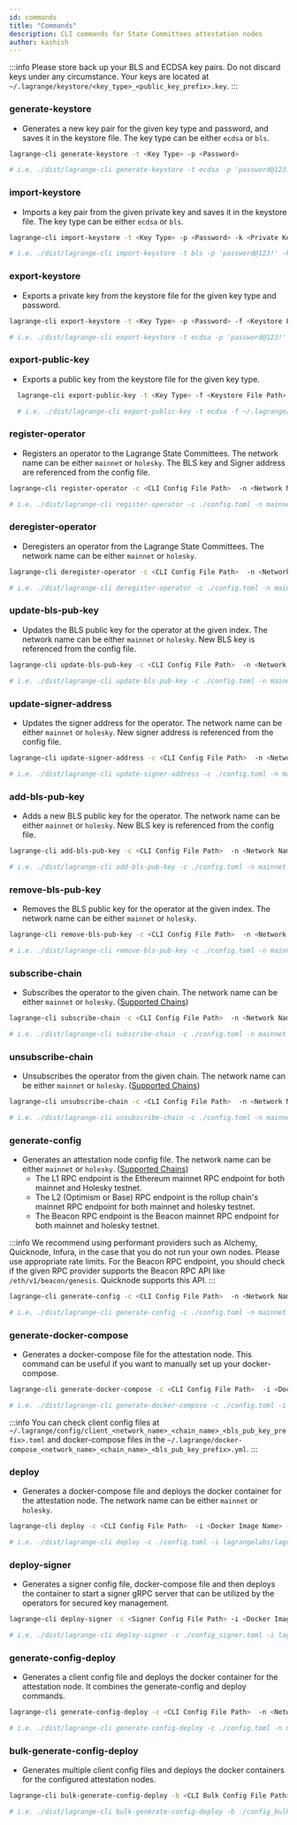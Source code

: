 ```yaml
---
id: commands
title: "Commands"
description: CLI commands for State Committees attestation nodes
author: kashish
---
```


:::info
Please store back up your BLS and ECDSA key pairs. Do not discard keys under any circumstance. Your keys are located at `~/.lagrange/keystore/<key_type>_<public_key_prefix>.key`.
:::

### generate-keystore

- Generates a new key pair for the given key type and password, and saves it in the keystore file. The key type can be either `ecdsa` or `bls`.

```bash
lagrange-cli generate-keystore -t <Key Type> -p <Password>

# i.e. ./dist/lagrange-cli generate-keystore -t ecdsa -p 'password@123!'
```

### import-keystore

- Imports a key pair from the given private key and saves it in the keystore file. The key type can be either `ecdsa` or `bls`.

```bash
lagrange-cli import-keystore -t <Key Type> -p <Password> -k <Private Key>

# i.e. ./dist/lagrange-cli import-keystore -t bls -p 'password@123!' -k 0x1234567890abcdef...
```

### export-keystore

- Exports a private key from the keystore file for the given key type and password.

```bash
lagrange-cli export-keystore -t <Key Type> -p <Password> -f <Keystore File Path>

# i.e. ./dist/lagrange-cli export-keystore -t ecdsa -p 'password@123!' -f ~/.lagrange/keystore/bls_.key
```

### export-public-key

- Exports a public key from the keystore file for the given key type.

```bash
  lagrange-cli export-public-key -t <Key Type> -f <Keystore File Path>

  # i.e. ./dist/lagrange-cli export-public-key -t ecdsa -f ~/.lagrange/keystore/ecdsa_.key
```

### register-operator

- Registers an operator to the Lagrange State Committees. The network name can be either `mainnet` or `holesky`. The BLS key and Signer address are referenced from the config file.

```bash
lagrange-cli register-operator -c <CLI Config File Path>  -n <Network Name>

# i.e. ./dist/lagrange-cli register-operator -c ./config.toml -n mainnet
```

### deregister-operator

- Deregisters an operator from the Lagrange State Committees. The network name can be either `mainnet` or `holesky`.

```bash
lagrange-cli deregister-operator -c <CLI Config File Path>  -n <Network Name>

# i.e. ./dist/lagrange-cli deregister-operator -c ./config.toml -n mainnet
```

### update-bls-pub-key

- Updates the BLS public key for the operator at the given index. The network name can be either `mainnet` or `holesky`. New BLS key is referenced from the config file.

```bash
lagrange-cli update-bls-pub-key -c <CLI Config File Path>  -n <Network Name> -i <Key Index>

# i.e. ./dist/lagrange-cli update-bls-pub-key -c ./config.toml -n mainnet -i 0
```

### update-signer-address

- Updates the signer address for the operator. The network name can be either `mainnet` or `holesky`. New signer address is referenced from the config file.

```bash
lagrange-cli update-signer-address -c <CLI Config File Path>  -n <Network Name>

# i.e. ./dist/lagrange-cli update-signer-address -c ./config.toml -n mainnet
```

### add-bls-pub-key

- Adds a new BLS public key for the operator. The network name can be either `mainnet` or `holesky`. New BLS key is referenced from the config file.

```bash
lagrange-cli add-bls-pub-key -c <CLI Config File Path>  -n <Network Name>

# i.e. ./dist/lagrange-cli add-bls-pub-key -c ./config.toml -n mainnet
```

### remove-bls-pub-key

- Removes the BLS public key for the operator at the given index. The network name can be either `mainnet` or `holesky`.

```bash
lagrange-cli remove-bls-pub-key -c <CLI Config File Path>  -n <Network Name> -i <Key Index>

# i.e. ./dist/lagrange-cli remove-bls-pub-key -c ./config.toml -n mainnet -i 0
```

### subscribe-chain

- Subscribes the operator to the given chain. The network name can be either `mainnet` or `holesky`. ([Supported Chains](/state-committees/operator-guide/supported-chains))

```bash
lagrange-cli subscribe-chain -c <CLI Config File Path>  -n <Network Name> -r <Chain Name>

# i.e. ./dist/lagrange-cli subscribe-chain -c ./config.toml -n mainnet -r optimism
```

### unsubscribe-chain

- Unsubscribes the operator from the given chain. The network name can be either `mainnet` or `holesky`. ([Supported Chains](/state-committees/operator-guide/supported-chains))

```bash
lagrange-cli unsubscribe-chain -c <CLI Config File Path>  -n <Network Name> -r <Chain Name>

# i.e. ./dist/lagrange-cli unsubscribe-chain -c ./config.toml -n mainnet -r optimism
```

### generate-config

- Generates an attestation node config file. The network name can be either `mainnet` or `holesky`. ([Supported Chains](/state-committees/operator-guide/supported-chains))
  - The L1 RPC endpoint is the Ethereum mainnet RPC endpoint for both mainnet and Holesky testnet.
  - The L2 (Optimism or Base) RPC endpoint is the rollup chain's mainnet RPC endpoint for both mainnet and holesky testnet.
  - The Beacon RPC endpoint is the Beacon mainnet RPC endpoint for both mainnet and holesky testnet.

:::info
We recommend using performant providers such as Alchemy, Quicknode, Infura, in the case that you do not run your own nodes. Please use appropriate rate limits. For the Beacon RPC endpoint, you should check if the given RPC provider supports the Beacon RPC API like `/eth/v1/beacon/genesis`. Quicknode supports this API.
:::

```bash
lagrange-cli generate-config -c <CLI Config File Path>  -n <Network Name> -r <Chain Name>

# i.e. ./dist/lagrange-cli generate-config -c ./config.toml -n mainnet -r optimism
```

### generate-docker-compose

- Generates a docker-compose file for the attestation node. This command can be useful if you want to manually set up your docker-compose.

```bash
lagrange-cli generate-docker-compose -c <CLI Config File Path>  -i <Docker Image Name> -n <Node Config File Path>

# i.e. ./dist/lagrange-cli generate-docker-compose -c ./config.toml -i lagrangelabs/lagrange-node:v1.1.5 -n ~/.lagrange/config/client_mainnet_optimism_.toml
```

:::info
You can check client config files at` ~/.lagrange/config/client_<network_name>_<chain_name>_<bls_pub_key_prefix>.toml` and docker-compose files in the `~/.lagrange/docker-compose_<network_name>_<chain_name>_<bls_pub_key_prefix>.yml`.
:::

### deploy

- Generates a docker-compose file and deploys the docker container for the attestation node. The network name can be either `mainnet` or `holesky`.

```bash
lagrange-cli deploy -c <CLI Config File Path>  -i <Docker Image Name> -n <Node Config File Path>

# i.e. ./dist/lagrange-cli deploy -c ./config.toml -i lagrangelabs/lagrange-node:v1.1.5 -n ~/.lagrange/config/client_mainnet_optimism_.toml
```

### deploy-signer

- Generates a signer config file, docker-compose file and then deploys the container to start a signer gRPC server that can be utilized by the operators for secured key management.

```bash
lagrange-cli deploy-signer -c <Signer Config File Path> -i <Docker Image Name>

# i.e. ./dist/lagrange-cli deploy-signer -c ./config_signer.toml -i lagrangelabs/lagrange-node:v1.1.5
```

### generate-config-deploy

- Generates a client config file and deploys the docker container for the attestation node. It combines the generate-config and deploy commands.

```bash
lagrange-cli generate-config-deploy -c <CLI Config File Path>  -n <Network Name> -r <Chain Name> -i <Docker Image Name>

# i.e. ./dist/lagrange-cli generate-config-deploy -c ./config.toml -n mainnet -r optimism -i lagrangelabs/lagrange-node:v1.1.5
```

### bulk-generate-config-deploy

- Generates multiple client config files and deploys the docker containers for the configured attestation nodes.

```bash
lagrange-cli bulk-generate-config-deploy -b <CLI Bulk Config File Path> -n <Network Name> -i <Docker Image Name>

# i.e. ./dist/lagrange-cli bulk-generate-config-deploy -b ./config_bulk.toml -n mainnet -i lagrangelabs/lagrange-node:v1.1.5
```